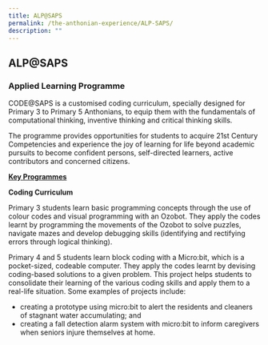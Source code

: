 ```yaml
---
title: ALP@SAPS
permalink: /the-anthonian-experience/ALP-SAPS/
description: ""
---
```

## ALP@SAPS

### Applied Learning Programme


CODE@SAPS is a customised coding curriculum, specially designed for Primary 3 to Primary 5 Anthonians, to equip them with the fundamentals of computational thinking, inventive thinking and critical thinking skills. 

  

The programme provides opportunities for students to acquire 21st Century Competencies and experience the joy of learning for life beyond academic pursuits to become confident persons, self-directed learners, active contributors and concerned citizens.   

  

**<u>Key Programmes</u>**

  

**Coding Curriculum** 

Primary 3 students learn basic programming concepts through the use of colour codes and visual programming with an Ozobot. They apply the codes learnt by programming the movements of the Ozobot to solve puzzles, navigate mazes and develop debugging skills (identifying and rectifying errors through logical thinking).

  

Primary 4 and 5 students learn block coding with a Micro:bit, which is a pocket-sized, codeable computer. They apply the codes learnt by devising coding-based solutions to a given problem. This project helps students to consolidate their learning of the various coding skills and apply them to a real-life situation. Some examples of projects include: 

*   creating a prototype using micro:bit to alert the residents and cleaners of stagnant water accumulating; and
*   creating a fall detection alarm system with micro:bit to inform caregivers when seniors injure themselves at home.